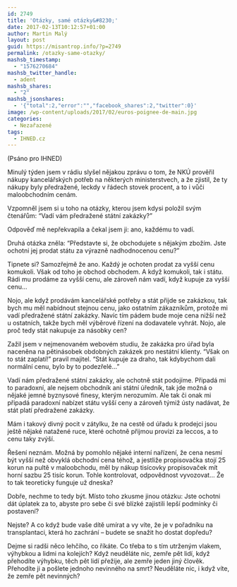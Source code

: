 ```yaml
---
id: 2749
title: 'Otázky, samé otázky&#8230;'
date: 2017-02-13T10:12:57+01:00
author: Martin Malý
layout: post
guid: https://misantrop.info/?p=2749
permalink: /otazky-same-otazky/
mashsb_timestamp:
  - "1576270684"
mashsb_twitter_handle:
  - adent
mashsb_shares:
  - "2"
mashsb_jsonshares:
  - '{"total":2,"error":"","facebook_shares":2,"twitter":0}'
image: /wp-content/uploads/2017/02/euros-poignee-de-main.jpg
categories:
  - Nezařazené
tags:
  - IHNED.cz
---
```

(Psáno pro IHNED)

Minulý týden jsem v rádiu slyšel nějakou zprávu o tom, že NKÚ prověřil nákupy kancelářských potřeb na některých ministerstvech, a že zjistil, že ty nákupy byly předražené, leckdy v řádech stovek procent, a to i vůči maloobchodním cenám.

Vzpomněl jsem si u toho na otázky, kterou jsem kdysi položil svým čtenářům: “Vadí vám předražené státní zakázky?”

Odpověď mě nepřekvapila a čekal jsem ji: ano, každému to vadí.

Druhá otázka zněla: “Představte si, že obchodujete s nějakým zbožím. Jste ochotni jej prodat státu za výrazně nadhodnocenou cenu?”

Tipnete si? Samozřejmě že ano. Každý je ochoten prodat za vyšší cenu komukoli. Však od toho je obchod obchodem. A když komukoli, tak i státu. Rádi mu prodáme za vyšší cenu, ale zároveň nám vadí, když kupuje za vyšší cenu…

Nojo, ale když prodávám kancelářské potřeby a stát přijde se zakázkou, tak bych mu měl nabídnout stejnou cenu, jako ostatním zákazníkům, protože mi vadí předražené státní zakázky. Navíc tím pádem bude moje cena nižší než u ostatních, takže bych měl výběrové řízení na dodavatele vyhrát. Nojo, ale proč tedy stát nakupuje za násobky cen?

Zažil jsem v nejmenovaném webovém studiu, že zakázka pro úřad byla naceněna na pětinásobek obdobných zakázek pro nestátní klienty. “Však on to stát zaplatí!” pravil majitel. “Stát kupuje za draho, tak kdybychom dali normální cenu, bylo by to podezřelé…”

Vadí nám předražené státní zakázky, ale ochotně stát podojíme. Připadá mi to paradoxní, ale nejsem obchodník ani státní úředník, tak jde možná o nějaké jemné byznysové finesy, kterým nerozumím. Ale tak či onak mi připadá paradoxní nabízet státu vyšší ceny a zároveň týmiž ústy nadávat, že stát platí předražené zakázky.

Mám i takový divný pocit v zátylku, že na cestě od úřadu k prodejci jsou ještě nějaké natažené ruce, které ochotně přijmou provizi za leccos, a to cenu taky zvýší.

Řešení neznám. Možná by pomohlo nějaké interní nařízení, že cena nesmí být vyšší než obvyklá obchodní cena téhož, a jestliže propisovačka stojí 25 korun na pultě v maloobchodu, měl by nákup tisícovky propisovaček mít horní sazbu 25 tisíc korun. Tohle kontrolovat, odpovědnost vyvozovat… Že to tak teoreticky funguje už dneska?

Dobře, nechme to tedy být. Místo toho zkusme jinou otázku: Jste ochotni dát úplatek za to, abyste pro sebe či své blízké zajistili lepší podmínky či postavení?

Nejste? A co když bude vaše dítě umírat a vy víte, že je v pořadníku na transplantaci, která ho zachrání &#8211; budete se snažit ho dostat dopředu?

Dejme si radši něco lehčího, co říkáte. Co třeba to s tím utrženým vlakem, výhybkou a lidmi na kolejích? Když neuděláte nic, zemře pět lidí, když přehodíte výhybku, těch pět lidí přežije, ale zemře jeden jiný člověk. Přehodíte ji a pošlete jednoho nevinného na smrt? Neuděláte nic, i když víte, že zemře pět nevinných?